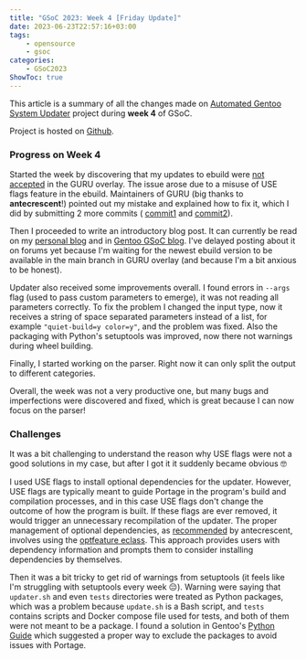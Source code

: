 ```yaml
---
title: "GSoC 2023: Week 4 [Friday Update]"
date: 2023-06-23T22:57:16+03:00
tags:
    - opensource
    - gsoc
categories:
    - GSoC2023
ShowToc: true
---
```


This article is a summary of all the changes made on 
[Automated Gentoo System Updater](https://wiki.gentoo.org/wiki/Google_Summer_of_Code/2023/Ideas/Automated_Gentoo_system_updater) 
project during **week 4** of GSoC.  

Project is hosted on [Github](https://github.com/Lab-Brat/gentoo_update).  


### Progress on Week 4
Started the week by discovering that my updates to ebuild were 
[not accepted](https://github.com/gentoo/guru/commit/bfffbe1a4bcd10a5e6a20d3ef314ac31cd00641f#comments) 
in the GURU overlay. The issue arose due to a misuse of USE flags feature in the ebuild. 
Maintainers of GURU (big thanks to **antecrescent**!) pointed out my mistake and explained how to fix it, 
which I did by submitting 2 more commits (
[commit1](https://github.com/gentoo/guru/commit/bc46fa1c58c1d493892d6fb339b34f58636b3846) 
and 
[commit2](https://github.com/gentoo/guru/commit/ee6e79850b9189da680fbfdc091ab355574f9180)).  

Then I proceeded to write an introductory blog post. It can currently be read on my 
[personal blog](https://labbrat.net/blog/gsoc2023/gentoo_update_intro/) and in 
[Gentoo GSoC blog](). 
I've delayed posting about it on forums yet because I'm waiting for the newest ebuild version to 
be available in the main branch in GURU overlay (and because I'm a bit anxious to be honest).  

Updater also received some improvements overall. I found errors in `--args` flag (used to pass custom 
parameters to emerge), it was not reading all parameters correctly. To fix the problem I changed the input 
type, now it receives a string of space separated parameters instead of a list, for example 
`"quiet-build=y color=y"`, and the problem was fixed. 
Also the packaging with Python's setuptools was improved, now there not warnings during wheel building.  

Finally, I started working on the parser. Right now it can only split the output to different categories.  

Overall, the week was not a very productive one, but many bugs and imperfections were discovered and fixed, 
which is great because I can now focus on the parser!  


### Challenges
It was a bit challenging to understand the reason why USE flags were not a good solutions in my case, 
but after I got it it suddenly became obvious 🤓  

I used USE flags to install optional dependencies for the updater. 
However, USE flags are typically meant to guide Portage in the program's build 
and compilation processes, and in this case USE flags don't change the outcome of how the program is built. 
If these flags are ever removed, it would trigger an unnecessary recompilation of the updater. 
The proper management of optional dependencies, as 
[recommended](https://github.com/gentoo/guru/commit/bfffbe1a4bcd10a5e6a20d3ef314ac31cd00641f#comments) 
by antecrescent, involves using the 
[optfeature eclass](https://devmanual.gentoo.org/eclass-reference/optfeature.eclass/index.html). 
This approach provides users with dependency information and prompts them to consider installing dependencies 
by themselves.  

Then it was a bit tricky to get rid of warnings from setuptools (it feels like I'm struggling with setuptools 
every week 😔). Warning were saying that `updater.sh` and even `tests` directories were treated as Python 
packages, which was a problem because `update.sh` is a Bash script, and `tests` contains scripts and Docker 
compose file used for tests, and both of them were not meant to be a package. I found a solution in Gentoo's 
[Python Guide](https://projects.gentoo.org/python/guide/qawarn.html#stray-top-level-files-in-site-packages) 
which suggested a proper way to exclude the packages to avoid issues with Portage.  

